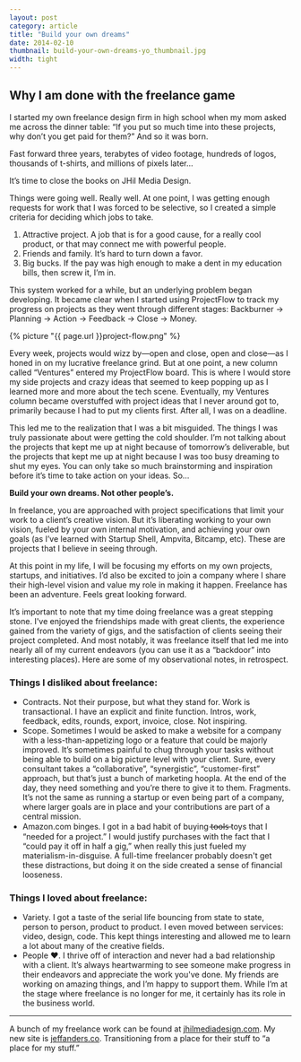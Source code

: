 ```yaml
---
layout: post
category: article
title: "Build your own dreams"
date: 2014-02-10
thumbnail: build-your-own-dreams-yo_thumbnail.jpg
width: tight
---
```


## Why I am done with the freelance game

I started my own freelance design firm in high school when my mom asked me across the dinner table: “If you put so much time into these projects, why don’t you get paid for them?” And so it was born.

Fast forward three years, terabytes of video footage, hundreds of logos, thousands of t-shirts, and millions of pixels later…

It’s time to close the books on JHil Media Design.

Things were going well. Really well. At one point, I was getting enough requests for work that I was forced to be selective, so I created a simple criteria for deciding which jobs to take.

1. Attractive project. A job that is for a good cause, for a really cool product, or that may connect me with powerful people.
2. Friends and family. It’s hard to turn down a favor.
3. Big bucks. If the pay was high enough to make a dent in my education bills, then screw it, I’m in.

This system worked for a while, but an underlying problem began developing. It became clear when I started using ProjectFlow to track my progress on projects as they went through different stages: Backburner → Planning → Action → Feedback → Close → Money.

{% picture "{{ page.url }}project-flow.png" %}

Every week, projects would wizz by—open and close, open and close—as I honed in on my lucrative freelance grind. But at one point, a new column called “Ventures” entered my ProjectFlow board. This is where I would store my side projects and crazy ideas that seemed to keep popping up as I learned more and more about the tech scene. Eventually, my Ventures column became overstuffed with project ideas that I never around got to, primarily because I had to put my clients first. After all, I was on a deadline.

This led me to the realization that I was a bit misguided. The things I was truly passionate about were getting the cold shoulder. I’m not talking about the projects that kept me up at night because of tomorrow’s deliverable, but the projects that kept me up at night because I was too busy dreaming to shut my eyes. You can only take so much brainstorming and inspiration before it’s time to take action on your ideas. So…

**Build your own dreams. Not other people’s.**

In freelance, you are approached with project specifications that limit your work to a client’s creative vision. But it’s liberating working to your own vision, fueled by your own internal motivation, and achieving your own goals (as I’ve learned with Startup Shell, Ampvita, Bitcamp, etc). These are projects that I believe in seeing through.

At this point in my life, I will be focusing my efforts on my own projects, startups, and initiatives. I’d also be excited to join a company where I share their high-level vision and value my role in making it happen. Freelance has been an adventure. Feels great looking forward.

It’s important to note that my time doing freelance was a great stepping stone. I've enjoyed the friendships made with great clients, the experience gained from the variety of gigs, and the satisfaction of clients seeing their project completed. And most notably, it was freelance itself that led me into nearly all of my current endeavors (you can use it as a “backdoor” into interesting places). Here are some of my observational notes, in retrospect.

### Things I disliked about freelance:

- Contracts. Not their purpose, but what they stand for. Work is transactional. I have an explicit and finite function. Intros, work, feedback, edits, rounds, export, invoice, close. Not inspiring.
- Scope. Sometimes I would be asked to make a website for a company with a less-than-appetizing logo or a feature that could be majorly improved. It’s sometimes painful to chug through your tasks without being able to build on a big picture level with your client. Sure, every consultant takes a “collaborative”, “synergistic”, “customer-first” approach, but that’s just a bunch of marketing hoopla. At the end of the day, they need something and you’re there to give it to them. Fragments. It’s not the same as running a startup or even being part of a company, where larger goals are in place and your contributions are part of a central mission.
- Amazon.com binges. I got in a bad habit of buying t̶o̶o̶l̶s̶ toys that I “needed for a project.” I would justify purchases with the fact that I “could pay it off in half a gig,” when really this just fueled my materialism-in-disguise. A full-time freelancer probably doesn't get these distractions, but doing it on the side created a sense of financial looseness.

### Things I loved about freelance:

- Variety. I got a taste of the serial life bouncing from state to state, person to person, product to product. I even moved between services: video, design, code. This kept things interesting and allowed me to learn a lot about many of the creative fields.
- People ❤. I thrive off of interaction and never had a bad relationship with a client. It’s always heartwarming to see someone make progress in their endeavors and appreciate the work you've done. My friends are working on amazing things, and I’m happy to support them. While I’m at the stage where freelance is no longer for me, it certainly has its role in the business world.

---

A bunch of my freelance work can be found at [jhilmediadesign.com](https://jhilmediadesign.com/). My new site is [jeffanders.co](https://jeffanders.co/). Transitioning from a place for their stuff to “a place for my stuff.”
